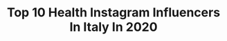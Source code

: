---
title: Top 10 Health Instagram Influencers In Italy In 2020
description: >-
  Find top health Instagram influencers in Italy in 2020. Most popular hashtags: #flowerstagram #springvibes #mirrorselfie #lisbona.
platform: Instagram
profiles:
  - username: "nerinafrancesca"
    fullname: >-
      Francesca Nerina 💎
    location: "Italy"
    followers: 249928
    engagement: 710
    commentsToLikes: 0.037159
    id: ck8t5753n90v00j78mkte5hhx
    verified: false
    hashtags: "#nature, #moon, #cute, #sexy"
  - username: "remalda"
    fullname: >-
      Travel/Fashion/motherhood🇦🇱🇮🇹
    location: "Italy"
    followers: 11086
    engagement: 1129
    commentsToLikes: 0.127762
    id: ck5zmzotkni710i1426xyuqcp
    verified: false
    hashtags: "#girlswhohike, #pursuebeauty, #scopriumbria, #maced"
  - username: "anej_sosic"
    fullname: >-
      Anej Sosic
    location: "Italy"
    followers: 53043
    engagement: 619
    commentsToLikes: 0.096188
    id: ck6ufp29jyboh0j71ap3j3rvu
    verified: false
    hashtags: "#venice, #pose, #repost, #comingsoon"
  - username: "aurilion_"
    fullname: >-
      𝓐𝓾𝓻𝓸𝓻𝓪 🐆
    location: "Italy"
    followers: 14308
    engagement: 899
    commentsToLikes: 0.168785
    id: ckap5am87awas0i786flt3d6h
    verified: false
    hashtags: "#quarantena, #nomakeupdays, #fashionweek, #sanktmoritz"
  - username: "sammcclendon"
    fullname: >-
      Sam | The Blonde Scout
    location: "Italy"
    followers: 55160
    engagement: 388
    commentsToLikes: 0.161279
    id: ck15tfwcnhvqt0i191nw1im9e
    verified: false
    hashtags: "#backyardgarden, #lisbonlovers, #besthotels, #beautytip"
  - username: "andreapetagna"
    fullname: >-
      ANDREA PETAGNA
    location: "Italy"
    followers: 461844
    engagement: 819
    commentsToLikes: 0.014165
    id: ck137on0icla00i19ej2aukdx
    verified: true
    hashtags: "#bulldozzer, #pushup, #keepfighting, #2020"
  - username: "giorgialuchini"
    fullname: >-
      Giorgia Luchini 🦋
    location: "Italy"
    followers: 6539
    engagement: 807
    commentsToLikes: 0.098624
    id: ckap6a58bf1d70i78xvtau1rd
    verified: false
    hashtags: "#lacasadepapel"
  - username: "kilianlenox"
    fullname: >-
      KiLiaN LeNoX
    location: "Italy"
    followers: 5631
    engagement: 1831
    commentsToLikes: 0.032792
    id: ck8ta70sxqosb0j785547l56p
    verified: false
    hashtags: "#dreadslife, #trans, #transworld, #motivation"
  - username: "oliviajarviss"
    fullname: >-
      OLIVIA | Fitness & Health 🦋
    location: "Italy"
    followers: 97089
    engagement: 1010
    commentsToLikes: 0.015536
    id: ck9wosjjs6fow0j789h9znusq
    verified: false
    hashtags: "#fitcouple, #fitcouples"
  - username: "vivi.marcucci"
    fullname: >-
      vivi marcucci
    location: "Italy"
    followers: 100971
    engagement: 1975
    commentsToLikes: 0.013470
    id: ck138zergirms0i196eveiaz5
    verified: false
    hashtags: "#equality, #adv, #keepitvigorsol, #lottosport"
---